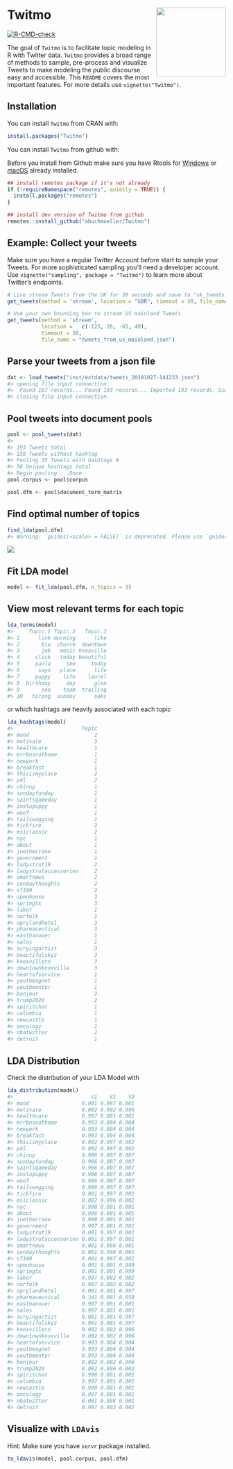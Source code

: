 
# Twitmo <img src="man/figures/hexSticker.png" width="160px" align="right" />

<!-- badges: start -->

[![R-CMD-check](https://github.com/abuchmueller/Twitmo/workflows/R-CMD-check/badge.svg)](https://github.com/abuchmueller/Twitmo/actions)
<!-- badges: end -->

The goal of `Twitmo` is to facilitate topic modeling in R with Twitter
data. `Twitmo` provides a broad range of methods to sample, pre-process
and visualize Tweets to make modeling the public discourse easy and
accessible. This `README` covers the most important features. For more
details use `vignette("Twitmo")`.

## Installation

You can install `Twitmo` from CRAN with:

``` r
install.packages("Twitmo")
```

You can install `Twitmo` from github with:

Before you install from Github make sure you have Rtools for
[Windows](https://cran.r-project.org/bin/windows/Rtools/ "Rtools for Windows (CRAN)")
or
[macOS](https://thecoatlessprofessor.com/programming/cpp/r-compiler-tools-for-rcpp-on-macos/ "Rtools for macOS")
already installed.

``` r
## install remotes package if it's not already
if (!requireNamespace("remotes", quietly = TRUE)) {
  install.packages("remotes")
}

## install dev version of Twitmo from github
remotes::install_github("abuchmueller/Twitmo")
```

## Example: Collect your tweets

Make sure you have a regular Twitter Account before start to sample your
Tweets. For more sophisticated sampling you’ll need a developer account.
Use `vignette("sampling", package = "Twitmo")` to learn more about
Twitter’s endpoints.

``` r
# Live stream Tweets from the UK for 30 seconds and save to "uk_tweets.json" in current working directory
get_tweets(method = 'stream', location = "GBR", timeout = 30, file_name = "uk_tweets.json")

# Use your own bounding box to stream US mainland Tweets
get_tweets(method = 'stream', 
           location =   c(-125, 26, -65, 49), 
           timeout = 30,
           file_name = "tweets_from_us_mainland.json")
```

## Parse your tweets from a json file

``` r
dat <- load_tweets("inst/extdata/tweets_20191027-141233.json")
#> opening file input connection.
#>  Found 167 records... Found 193 records... Imported 193 records. Simplifying...
#> closing file input connection.
```

## Pool tweets into document pools

``` r
pool <- pool_tweets(dat)
#> 
#> 193 Tweets total
#> 158 Tweets without hashtag
#> Pooling 35 Tweets with hashtags #
#> 56 Unique hashtags total
#> Begin pooling ...Done
pool.corpus <- pool$corpus
```

``` r
pool.dfm <- pool$document_term_matrix
```

## Find optimal number of topics

``` r
find_lda(pool.dfm)
#> Warning: `guides(<scale> = FALSE)` is deprecated. Please use `guides(<scale> = "none")` instead.
```

![](man/figures/README-ldatuner-1.png)<!-- -->

## Fit LDA model

``` r
model <- fit_lda(pool.dfm, n_topics = 3)
```

## View most relevant terms for each topic

``` r
lda_terms(model)
#>     Topic.1 Topic.2   Topic.3
#> 1      link morning      like
#> 2       bio  church  downtown
#> 3       job   music knoxville
#> 4     click   today beautiful
#> 5     paola     see     today
#> 6      says   place      life
#> 7     puppy    life    laurel
#> 8  birthday     day      glen
#> 9       see    team  trailing
#> 10   hiring  sunday      oaks
```

or which hashtags are heavily associated with each topic

``` r
lda_hashtags(model)
#>                      Topic
#> mood                     2
#> motivate                 3
#> healthcare               1
#> mrrbnsnathome            1
#> newyork                  1
#> breakfast                1
#> thisismyplace            2
#> p4l                      2
#> chinup                   1
#> sundayfunday             1
#> saintsgameday            1
#> instapuppy               1
#> woof                     1
#> tailswagging             1
#> tickfire                 2
#> msiclassic               2
#> nyc                      1
#> about                    1
#> joethecrane              1
#> government               1
#> ladystrut19              2
#> ladystrutaccessories     2
#> smartnews                2
#> sundaythoughts           2
#> sf100                    2
#> openhouse                3
#> springtx                 3
#> labor                    1
#> norfolk                  1
#> oprylandhotel            3
#> pharmaceutical           3
#> easthanover              1
#> sales                    1
#> scryingartist            3
#> beautifulskyz            3
#> knoxvilletn              3
#> downtownknoxville        3
#> heartofservice           1
#> youthmagnet              1
#> youthmentor              1
#> bonjour                  3
#> trump2020                2
#> spiritchat               1
#> columbia                 1
#> newcastle                1
#> oncology                 1
#> nbatwitter               2
#> detroit                  1
```

## LDA Distribution

Check the distribution of your LDA Model with

``` r
lda_distribution(model)
#>                         V1    V2    V3
#> mood                 0.001 0.997 0.001
#> motivate             0.002 0.002 0.996
#> healthcare           0.997 0.001 0.001
#> mrrbnsnathome        0.993 0.004 0.004
#> newyork              0.993 0.004 0.004
#> breakfast            0.993 0.004 0.004
#> thisismyplace        0.002 0.997 0.002
#> p4l                  0.002 0.997 0.002
#> chinup               0.986 0.007 0.007
#> sundayfunday         0.986 0.007 0.007
#> saintsgameday        0.986 0.007 0.007
#> instapuppy           0.986 0.007 0.007
#> woof                 0.986 0.007 0.007
#> tailswagging         0.986 0.007 0.007
#> tickfire             0.001 0.997 0.001
#> msiclassic           0.002 0.996 0.002
#> nyc                  0.998 0.001 0.001
#> about                0.998 0.001 0.001
#> joethecrane          0.998 0.001 0.001
#> government           0.997 0.001 0.001
#> ladystrut19          0.001 0.997 0.001
#> ladystrutaccessories 0.001 0.997 0.001
#> smartnews            0.001 0.998 0.001
#> sundaythoughts       0.001 0.998 0.001
#> sf100                0.001 0.997 0.001
#> openhouse            0.001 0.001 0.999
#> springtx             0.001 0.001 0.999
#> labor                0.997 0.002 0.002
#> norfolk              0.997 0.002 0.002
#> oprylandhotel        0.001 0.001 0.997
#> pharmaceutical       0.341 0.001 0.658
#> easthanover          0.997 0.001 0.001
#> sales                0.997 0.001 0.001
#> scryingartist        0.001 0.001 0.997
#> beautifulskyz        0.001 0.001 0.997
#> knoxvilletn          0.002 0.002 0.996
#> downtownknoxville    0.002 0.002 0.996
#> heartofservice       0.993 0.004 0.004
#> youthmagnet          0.993 0.004 0.004
#> youthmentor          0.993 0.004 0.004
#> bonjour              0.002 0.002 0.996
#> trump2020            0.002 0.996 0.002
#> spiritchat           0.998 0.001 0.001
#> columbia             0.997 0.001 0.001
#> newcastle            0.998 0.001 0.001
#> oncology             0.997 0.001 0.001
#> nbatwitter           0.001 0.998 0.001
#> detroit              0.997 0.002 0.002
```

## Visualize with `LDAvis`

Hint: Make sure you have `servr` package installed.

``` r
to_ldavis(model, pool.corpus, pool.dfm)
```
